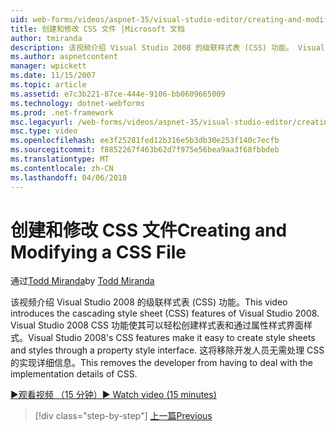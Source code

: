 ```yaml
---
uid: web-forms/videos/aspnet-35/visual-studio-editor/creating-and-modifying-a-css-file
title: 创建和修改 CSS 文件 |Microsoft 文档
author: tmiranda
description: 该视频介绍 Visual Studio 2008 的级联样式表 (CSS) 功能。 Visual Studio 2008 CSS 功能使其可以轻松地创建样式表...
ms.author: aspnetcontent
manager: wpickett
ms.date: 11/15/2007
ms.topic: article
ms.assetid: e7c3b221-87ce-444e-9106-bb0609665009
ms.technology: dotnet-webforms
ms.prod: .net-framework
msc.legacyurl: /web-forms/videos/aspnet-35/visual-studio-editor/creating-and-modifying-a-css-file
msc.type: video
ms.openlocfilehash: ee3f25281fed12b316e5b3db30e253f140c7ecfb
ms.sourcegitcommit: f8852267f463b62d7f975e56bea9aa3f68fbbdeb
ms.translationtype: MT
ms.contentlocale: zh-CN
ms.lasthandoff: 04/06/2018
---
```

<a name="creating-and-modifying-a-css-file"></a><span data-ttu-id="c37b5-104">创建和修改 CSS 文件</span><span class="sxs-lookup"><span data-stu-id="c37b5-104">Creating and Modifying a CSS File</span></span>
====================
<span data-ttu-id="c37b5-105">通过[Todd Miranda](https://github.com/tmiranda)</span><span class="sxs-lookup"><span data-stu-id="c37b5-105">by [Todd Miranda](https://github.com/tmiranda)</span></span>

<span data-ttu-id="c37b5-106">该视频介绍 Visual Studio 2008 的级联样式表 (CSS) 功能。</span><span class="sxs-lookup"><span data-stu-id="c37b5-106">This video introduces the cascading style sheet (CSS) features of Visual Studio 2008.</span></span> <span data-ttu-id="c37b5-107">Visual Studio 2008 CSS 功能使其可以轻松创建样式表和通过属性样式界面样式。</span><span class="sxs-lookup"><span data-stu-id="c37b5-107">Visual Studio 2008's CSS features make it easy to create style sheets and styles through a property style interface.</span></span> <span data-ttu-id="c37b5-108">这将移除开发人员无需处理 CSS 的实现详细信息。</span><span class="sxs-lookup"><span data-stu-id="c37b5-108">This removes the developer from having to deal with the implementation details of CSS.</span></span>

[<span data-ttu-id="c37b5-109">&#9654;观看视频 （15 分钟）</span><span class="sxs-lookup"><span data-stu-id="c37b5-109">&#9654; Watch video (15 minutes)</span></span>](https://channel9.msdn.com/Blogs/ASP-NET-Site-Videos/creating-and-modifying-a-css-file)

> [!div class="step-by-step"]
> [<span data-ttu-id="c37b5-110">上一篇</span><span class="sxs-lookup"><span data-stu-id="c37b5-110">Previous</span></span>](quick-tour-of-the-visual-studio-2008-integrated-development-environment.md)
